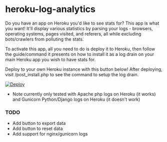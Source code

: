 # heroku-log-analytics

Do you have an app on Heroku you'd like to see stats for? This app is what you want! It'll display various statistics by parsing your logs - browsers, operating systems, pages visited, and referers, all while excluding bots/crawlers from polluting the stats.

To activate this app, all you need to do is deploy it to Heroku, then follow the guide/command it presents on how to install it as a log drain on your main Heroku app you wish to have stats for.

Deploy to your own Heroku instance with this button below! After deploying, visit /post_install.php to see the command to setup the log drain.

[![Deploy](https://www.herokucdn.com/deploy/button.png)](https://heroku.com/deploy)

* Note currently only tested with Apache php logs on Heroku (it works) and Gunicorn Python/Django logs on Heroku (it doesn't work)

### TODO
- Add button to export data
- Add button to reset data
- Add support for nginx/gunicorn logs
